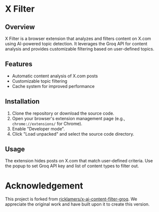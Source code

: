 # X Filter

## Overview
X Filter is a browser extension that analyzes and filters content on X.com using AI-powered topic detection. It leverages the Groq API for content analysis and provides customizable filtering based on user-defined topics.

## Features
- Automatic content analysis of X.com posts
- Customizable topic filtering
- Cache system for improved performance

## Installation
1. Clone the repository or download the source code.
2. Open your browser's extension management page (e.g., `chrome://extensions/` for Chrome).
3. Enable "Developer mode".
4. Click "Load unpacked" and select the source code directory.

## Usage
The extension hides posts on X.com that match user-defined criteria. Use the popup to set Groq API key and list of content types to filter out.

# Acknowledgement
This project is forked from [ricklamers/x-ai-content-filter-groq](https://github.com/ricklamers/x-ai-content-filter-groq). We appreciate the original work and have built upon it to create this version.
